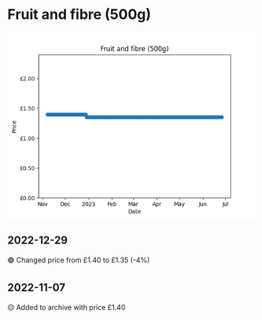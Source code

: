 # Fruit and fibre (500g)
![](charts/product-506077011.png)
## 2022-12-29
🟢 Changed price from £1.40 to £1.35 (-4%)
## 2022-11-07
🟡 Added to archive with price £1.40